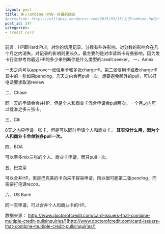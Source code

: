 ```yaml
---
layout: post
title: 关于Combine HP的一些最新结论
#permalink: https://willguxy.wordpress.com/2015/09/13/关于combine-hp的一些最新结论/index.html
post_id: 347
categories: 
- credit card
---
```


前言：HP即Hard Pull。对你的信用记录、分数有些许影响。对分数的影响会在几个月之内消失，对记录的影响则更长久。最主要的是对申请新卡有些影响，因为发卡行会参考你最近HP的多少来判断你是什么类型的credit seeker。
一、Amex

一天之内可以approve一张信用卡和多张charge卡。第二张信用卡或者charge卡其中的一张如果pending，几天之内会再pull一次。想要避免额外的pull，可以打电话要求取消review

二、Chase

同一天的申请会合并HP，但是个人和商业卡混合申请会pull两次。一个月之内可以批准之多三张卡。

三、Citi

8天之内只申请一张卡，但是可以同时申请个人和商业卡。
**其实没什么用，因为个人和商业卡会单独各pull一次。**


四、BOA

可以至多mix三张的个人、商业卡申请，而只pull一次。

五、巴克莱

可以合并HP。但是巴克莱的卡向来不容易申请，所以很可能第二张pending，而需要打电话recon。

六、US Bank

同一天申请，可以合并个人和商业卡的HP。

数据来源：
[http://www.doctorofcredit.com/card-issuers-that-combine-multiple-credit-pullsinquiries/](http://www.doctorofcredit.com/card-issuers-that-combine-multiple-credit-pullsinquiries/)